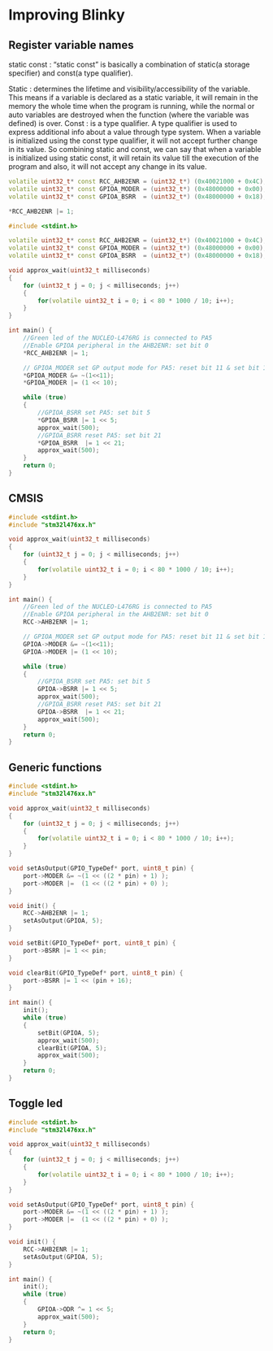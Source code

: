 
# Improving Blinky

## Register variable names

static const : “static const” is basically a combination of static(a storage specifier) and const(a type qualifier).

Static : determines the lifetime and visibility/accessibility of the variable. This means if a variable is declared as a static variable, it will remain in the memory the whole time when the program is running, while the normal or auto variables are destroyed when the function (where the variable was defined) is over.
Const : is a type qualifier. A type qualifier is used to express additional info about a value through type system. When a variable is initialized using the const type qualifier, it will not accept further change in its value.
So combining static and const, we can say that when a variable is initialized using static const, it will retain its value till the execution of the program and also, it will not accept any change in its value.

```cpp
volatile uint32_t* const RCC_AHB2ENR = (uint32_t*) (0x40021000 + 0x4C);
volatile uint32_t* const GPIOA_MODER = (uint32_t*) (0x48000000 + 0x00);
volatile uint32_t* const GPIOA_BSRR  = (uint32_t*) (0x48000000 + 0x18);
```

```cpp
*RCC_AHB2ENR |= 1;
```

```cpp
#include <stdint.h>

volatile uint32_t* const RCC_AHB2ENR = (uint32_t*) (0x40021000 + 0x4C);
volatile uint32_t* const GPIOA_MODER = (uint32_t*) (0x48000000 + 0x00);
volatile uint32_t* const GPIOA_BSRR  = (uint32_t*) (0x48000000 + 0x18);

void approx_wait(uint32_t milliseconds)
{
    for (uint32_t j = 0; j < milliseconds; j++)
    {
        for(volatile uint32_t i = 0; i < 80 * 1000 / 10; i++);
    }
}

int main() {
    //Green led of the NUCLEO-L476RG is connected to PA5
    //Enable GPIOA peripheral in the AHB2ENR: set bit 0
    *RCC_AHB2ENR |= 1;

    // GPIOA_MODER set GP output mode for PA5: reset bit 11 & set bit 10
    *GPIOA_MODER &= ~(1<<11);
    *GPIOA_MODER |= (1 << 10);

    while (true)
    {
        //GPIOA_BSRR set PA5: set bit 5
        *GPIOA_BSRR |= 1 << 5;
        approx_wait(500);
        //GPIOA_BSRR reset PA5: set bit 21
        *GPIOA_BSRR  |= 1 << 21;
        approx_wait(500);
    }
    return 0;
}
```

## CMSIS

```cpp
#include <stdint.h>
#include "stm32l476xx.h"

void approx_wait(uint32_t milliseconds)
{
    for (uint32_t j = 0; j < milliseconds; j++)
    {
        for(volatile uint32_t i = 0; i < 80 * 1000 / 10; i++);
    }
}

int main() {
    //Green led of the NUCLEO-L476RG is connected to PA5
    //Enable GPIOA peripheral in the AHB2ENR: set bit 0
    RCC->AHB2ENR |= 1;

    // GPIOA_MODER set GP output mode for PA5: reset bit 11 & set bit 10
    GPIOA->MODER &= ~(1<<11);
    GPIOA->MODER |= (1 << 10);

    while (true)
    {
        //GPIOA_BSRR set PA5: set bit 5
        GPIOA->BSRR |= 1 << 5;
        approx_wait(500);
        //GPIOA_BSRR reset PA5: set bit 21
        GPIOA->BSRR  |= 1 << 21;
        approx_wait(500);
    }
    return 0;
}
```

## Generic functions

```cpp
#include <stdint.h>
#include "stm32l476xx.h"

void approx_wait(uint32_t milliseconds)
{
    for (uint32_t j = 0; j < milliseconds; j++)
    {
        for(volatile uint32_t i = 0; i < 80 * 1000 / 10; i++);
    }
}

void setAsOutput(GPIO_TypeDef* port, uint8_t pin) {
    port->MODER &= ~(1 << ((2 * pin) + 1) );
    port->MODER |=  (1 << ((2 * pin) + 0) );
}

void init() {
    RCC->AHB2ENR |= 1;
    setAsOutput(GPIOA, 5);
}

void setBit(GPIO_TypeDef* port, uint8_t pin) {
    port->BSRR |= 1 << pin;
}

void clearBit(GPIO_TypeDef* port, uint8_t pin) {
    port->BSRR |= 1 << (pin + 16);
}

int main() {
    init();
    while (true)
    {
        setBit(GPIOA, 5);
        approx_wait(500);
        clearBit(GPIOA, 5);
        approx_wait(500);
    }
    return 0;
}
```

## Toggle led

```cpp
#include <stdint.h>
#include "stm32l476xx.h"

void approx_wait(uint32_t milliseconds)
{
    for (uint32_t j = 0; j < milliseconds; j++)
    {
        for(volatile uint32_t i = 0; i < 80 * 1000 / 10; i++);
    }
}

void setAsOutput(GPIO_TypeDef* port, uint8_t pin) {
    port->MODER &= ~(1 << ((2 * pin) + 1) );
    port->MODER |=  (1 << ((2 * pin) + 0) );
}

void init() {
    RCC->AHB2ENR |= 1;
    setAsOutput(GPIOA, 5);
}

int main() {
    init();
    while (true)
    {
        GPIOA->ODR ^= 1 << 5; 
        approx_wait(500);
    }
    return 0;
}
```
